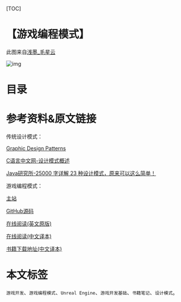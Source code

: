 [TOC]

# 【游戏编程模式】

此图来自[浅墨_毛星云](https://blog.csdn.net/poem_qianmo/article/details/53240330)

![img](https://sin998-blog-image.oss-cn-beijing.aliyuncs.com/images/202109071028213.png)





# 目录





# 参考资料&原文链接

传统设计模式：

[ Graphic Design Patterns](https://design-patterns.readthedocs.io/zh_CN/latest/index.html)

[C语言中文网-设计模式概述](http://c.biancheng.net/view/1317.html)

[Java研究所-25000 字详解 23 种设计模式，原来可以这么简单！](https://mp.weixin.qq.com/s/mHaMdb7_z1cARnTxlLAEPg)

游戏编程模式：

[主站](http://gameprogrammingpatterns.com/)

[GitHub源码](https://github.com/munificent/game-programming-patterns)

[在线阅读(英文原版)](http://gameprogrammingpatterns.com/contents.html)

[在线阅读(中文译本)](https://gpp.tkchu.me/)

[书籍下载地址(中文译本)](http://www.downcc.com/soft/311387.html)

# 本文标签

`游戏开发`、`游戏编程模式`、`Unreal Engine`、`游戏开发基础`、`书籍笔记`、`设计模式`。

